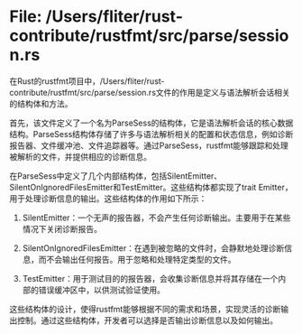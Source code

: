 # File: /Users/fliter/rust-contribute/rustfmt/src/parse/session.rs

在Rust的rustfmt项目中，/Users/fliter/rust-contribute/rustfmt/src/parse/session.rs文件的作用是定义与语法解析会话相关的结构体和方法。

首先，该文件定义了一个名为ParseSess的结构体，它是语法解析会话的核心数据结构。ParseSess结构体存储了许多与语法解析相关的配置和状态信息，例如诊断报告器、文件缓冲池、文件追踪器等。通过ParseSess，rustfmt能够跟踪和处理被解析的文件，并提供相应的诊断信息。

在ParseSess中定义了几个内部结构体，包括SilentEmitter、SilentOnIgnoredFilesEmitter和TestEmitter。这些结构体都实现了trait Emitter，用于处理诊断信息的输出。这些结构体的作用如下所示：

1. SilentEmitter：一个无声的报告器，不会产生任何诊断输出。主要用于在某些情况下关闭诊断报告。

2. SilentOnIgnoredFilesEmitter：在遇到被忽略的文件时，会静默地处理诊断信息，而不会输出任何报告。用于忽略和处理特定类型的文件。

3. TestEmitter：用于测试目的的报告器，会收集诊断信息并将其存储在一个内部的错误缓冲区中，以供测试验证使用。

这些结构体的设计，使得rustfmt能够根据不同的需求和场景，实现灵活的诊断输出控制。通过这些结构体，开发者可以选择是否输出诊断信息以及如何输出。

